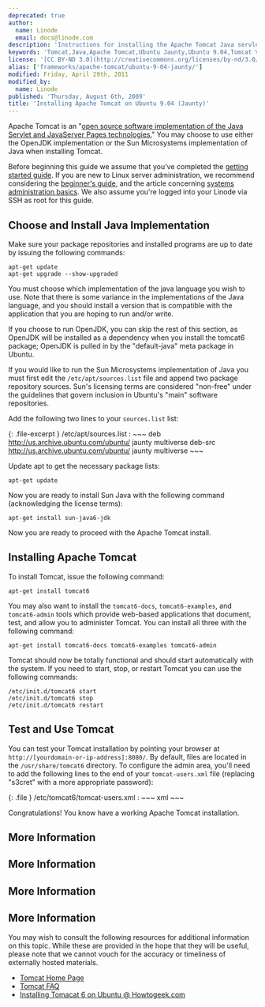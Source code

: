 ```yaml
---
deprecated: true
author:
  name: Linode
  email: docs@linode.com
description: 'Instructions for installing the Apache Tomcat Java servlet engine on Ubuntu 9.04 (Jaunty).'
keywords: 'Tomcat,Java,Apache Tomcat,Ubuntu Jaunty,Ubuntu 9.04,Tomcat VPS'
license: '[CC BY-ND 3.0](http://creativecommons.org/licenses/by-nd/3.0/us/)'
alias: ['frameworks/apache-tomcat/ubuntu-9-04-jaunty/']
modified: Friday, April 29th, 2011
modified_by:
  name: Linode
published: 'Thursday, August 6th, 2009'
title: 'Installing Apache Tomcat on Ubuntu 9.04 (Jaunty)'
---
```




Apache Tomcat is an "[open source software implementation of the Java Servlet and JavaServer Pages technologies.](http://tomcat.apache.org/)" You may choose to use either the OpenJDK implementation or the Sun Microsystems implementation of Java when installing Tomcat.

Before beginning this guide we assume that you've completed the [getting started guide](/docs/getting-started/). If you are new to Linux server administration, we recommend considering the [beginner's guide](/docs/beginners-guide/), and the article concerning [systems administration basics](/docs/using-linux/administration-basics). We also assume you're logged into your Linode via SSH as root for this guide.

Choose and Install Java Implementation
--------------------------------------

Make sure your package repositories and installed programs are up to date by issuing the following commands:

    apt-get update
    apt-get upgrade --show-upgraded

You must choose which implementation of the java language you wish to use. Note that there is some variance in the implementations of the Java language, and you should install a version that is compatible with the application that you are hoping to run and/or write.

If you choose to run OpenJDK, you can skip the rest of this section, as OpenJDK will be installed as a dependency when you install the tomcat6 package; OpenJDK is pulled in by the "default-java" meta package in Ubuntu.

If you would like to run the Sun Microsystems implementation of Java you must first edit the `/etc/apt/sources.list` file and append two package repository sources. Sun's licensing terms are considered "non-free" under the guidelines that govern inclusion in Ubuntu's "main" software repositories.

Add the following two lines to your `sources.list` list:

{: .file-excerpt }
/etc/apt/sources.list
:   ~~~
    deb http://us.archive.ubuntu.com/ubuntu/ jaunty multiverse
    deb-src http://us.archive.ubuntu.com/ubuntu/ jaunty multiverse
    ~~~

Update apt to get the necessary package lists:

    apt-get update

Now you are ready to install Sun Java with the following command (acknowledging the license terms):

    apt-get install sun-java6-jdk

Now you are ready to proceed with the Apache Tomcat install.

Installing Apache Tomcat
------------------------

To install Tomcat, issue the following command:

    apt-get install tomcat6

You may also want to install the `tomcat6-docs`, `tomcat6-examples`, and `tomcat6-admin` tools which provide web-based applications that document, test, and allow you to administer Tomcat. You can install all three with the following command:

    apt-get install tomcat6-docs tomcat6-examples tomcat6-admin

Tomcat should now be totally functional and should start automatically with the system. If you need to start, stop, or restart Tomcat you can use the following commands:

    /etc/init.d/tomcat6 start
    /etc/init.d/tomcat6 stop
    /etc/init.d/tomcat6 restart

Test and Use Tomcat
-------------------

You can test your Tomcat installation by pointing your browser at `http://[yourdomain-or-ip-address]:8080/`. By default, files are located in the `/usr/share/tomcat6` directory. To configure the admin area, you'll need to add the following lines to the end of your `tomcat-users.xml` file (replacing "s3cret" with a more appropriate password):

{: .file }
/etc/tomcat6/tomcat-users.xml
:   ~~~ xml
    <role rolename="manager"/>
    <user username="tomcat" password="s3cret" roles="manager"/>
    ~~~

Congratulations! You know have a working Apache Tomcat installation.

More Information
----------------

More Information
----------------

More Information
----------------

More Information
----------------

You may wish to consult the following resources for additional information on this topic. While these are provided in the hope that they will be useful, please note that we cannot vouch for the accuracy or timeliness of externally hosted materials.

- [Tomcat Home Page](http://tomcat.apache.org/)
- [Tomcat FAQ](http://wiki.apache.org/tomcat/FAQ)
- [Installing Tomacat 6 on Ubuntu @ Howtogeek.com](http://www.howtogeek.com/howto/linux/installing-tomcat-6-on-ubuntu/)



